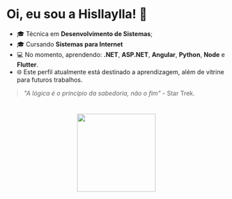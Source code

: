 # Oi, eu sou a Hisllaylla!  🖖
* 🎓 Técnica em **Desenvolvimento de Sistemas**;
* 🎓 Cursando **Sistemas para Internet**
* 💻 No momento, aprendendo: **.NET**, **ASP.NET**, **Angular**, **Python**, **Node** e **Flutter**.
* 🌐 Este perfil atualmente está destinado a aprendizagem, além de vitrine para futuros trabalhos.
>_"A lógica é o princípio da sabedoria, não o fim"_ - Star Trek.
#
<div>
  <p align="center">
    <a heref="https://github.com/Hisllaylla">
    <img height="180em" src="https://github-readme-stats.vercel.app/api?username=Hisllaylla&show_icons=true&theme=jolly&include_all_commits=true&count_private=true"/>
  </p>
</div>  

